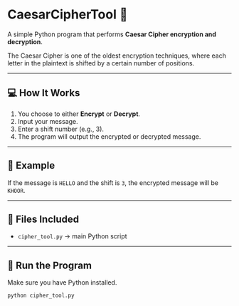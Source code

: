 # CaesarCipherTool 🔐

A simple Python program that performs **Caesar Cipher encryption and decryption**.

The Caesar Cipher is one of the oldest encryption techniques, where each letter in the plaintext is shifted by a certain number of positions.

---

## 💻 How It Works

1. You choose to either **Encrypt** or **Decrypt**.
2. Input your message.
3. Enter a shift number (e.g., 3).
4. The program will output the encrypted or decrypted message.

---

## 🔧 Example

If the message is `HELLO` and the shift is `3`, the encrypted message will be `KHOOR`.

---

## 📂 Files Included

- `cipher_tool.py` → main Python script

---

## 🚀 Run the Program

Make sure you have Python installed.

```bash
python cipher_tool.py
